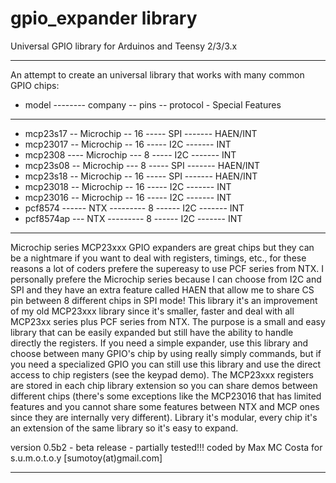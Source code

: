 gpio_expander library
=====================

 Universal GPIO library for Arduinos and Teensy 2/3/3.x
 
--------------------------------------------------------------------------------------

An attempt to create an universal library that works with many common GPIO chips:

- model -------- company -- pins -- protocol - Special Features

--------------------------------------------------------------------------------------

- mcp23s17 -- Microchip -- 16 ----- SPI ------- HAEN/INT
- mcp23017 -- Microchip -- 16 ----- I2C ------- INT
- mcp2308 ---- Microchip --- 8  ----- I2C ------- INT
- mcp23s08 --	Microchip --- 8  ----- SPI ------- HAEN/INT
- mcp23s18 -- Microchip -- 16 ----- SPI ------- HAEN/INT
- mcp23018 -- Microchip -- 16 ----- I2C ------- INT
- mcp23016 -- Microchip -- 16 ----- I2C ------- INT
- pcf8574 ------ NTX --------- 8  ------ I2C ------- INT
- pcf8574ap --- NTX --------- 8  ------ I2C ------- INT

--------------------------------------------------------------------------------------

Microchip series MCP23xxx GPIO expanders are great chips but they can be a nightmare
if you want to deal with registers, timings, etc., for these reasons a lot of coders
prefere the supereasy to use PCF series from NTX. I personally prefere the Microchip series
because I can choose from I2C and SPI and they have an extra feature called HAEN that
allow me to share CS pin between 8 different chips in SPI mode!
This library it's an improvement of my old MCP23xxx library since it's smaller, faster
and deal with all MCP23xx series plus PCF series from NTX. 
The purpose is a small and easy library that can be easily expanded but still have the ability
to handle directly the registers.
If you need a simple expander, use this library and choose between many GPIO's chip by using
really simply commands, but if you need a specialized GPIO you can still use this library
and use the direct access to chip registers (see the keypad demo).
The MCP23xxx registers are stored in each chip library extension so you can share demos
between different chips (there's some exceptions like the MCP23016 that has limited features
and you cannot share some features between NTX and MCP ones since they are internally very different).
Library it's modular, every chip it's an extension of the same library so it's easy to expand.

version 0.5b2 - beta release - partially tested!!!
coded by Max MC Costa for s.u.m.o.t.o.y [sumotoy(at)gmail.com]

--------------------------------------------------------------------------------------
